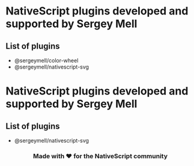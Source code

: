 # NativeScript plugins developed and supported by Sergey Mell

## List of plugins

- @sergeymell/color-wheel
- @sergeymell/nativescript-svg

# NativeScript plugins developed and supported by Sergey Mell

## List of plugins

- @sergeymell/nativescript-svg

<h3 align="center">Made with ❤️ for the NativeScript community</h3>
